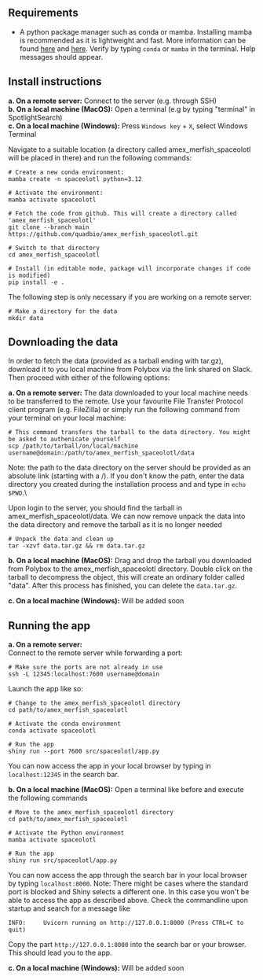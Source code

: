 ## Requirements
- A python package manager such as conda or mamba. Installing mamba is recommended as it is lightweight and fast. More information can be found [here](https://mamba.readthedocs.io/en/latest/installation/mamba-installation.html) and [here](https://github.com/conda-forge/miniforge). Verify by typing `conda` or `mamba` in the terminal. Help messages should appear.

## Install instructions
**a. On a remote server:** Connect to the server (e.g. through SSH)\
**b. On a local machine (MacOS):** Open a terminal (e.g by typing "terminal" in SpotlightSearch)\
**c. On a local machine (Windows):** Press `Windows key` + `X`, select Windows Terminal

Navigate to a suitable location (a directory called amex_merfish_spaceolotl will be placed in there) and run the following commands:
```
# Create a new conda environment:
mamba create -n spaceolotl python=3.12

# Activate the environment:
mamba activate spaceolotl

# Fetch the code from github. This will create a directory called 'amex_merfish_spaceolotl'
git clone --branch main https://github.com/quadbio/amex_merfish_spaceolotl.git

# Switch to that directory
cd amex_merfish_spaceolotl

# Install (in editable mode, package will incorporate changes if code is modified)
pip install -e .
```

The following step is only necessary if you are working on a remote server:
```
# Make a directory for the data
mkdir data
```

## Downloading the data
In order to fetch the data (provided as a tarball ending with tar.gz), download it to you local machine from Polybox via the link shared on Slack. Then proceed with either of the following options:

**a. On a remote server:** The data downloaded to your local machine needs to be transferred to the remote. Use your favourite File Transfer Protocol client program (e.g. FileZilla) or simply run the following command from your terminal on your local machine:
```
# This command transfers the tarball to the data directory. You might be asked to authenicate yourself
scp /path/to/tarball/on/local/machine username@domain:/path/to/amex_merfish_spaceolotl/data
```
Note: the path to the data directory on the server should be provided as an absolute link (starting with a /). If you don't know the path, enter the data directory you created during the installation process and and type in `echo $PWD`.\

Upon login to the server, you should find the tarball in amex_merfish_spaceolotl/data. We can now remove unpack the data into the data directory and remove the tarball as it is no longer needed
```
# Unpack the data and clean up
tar -xzvf data.tar.gz && rm data.tar.gz
```
**b. On a local machine (MacOS):**
Drag and drop the tarball you downloaded from Polybox to the amex_merfish_spaceolotl directory. Double click on the tarball to decompress the object, this will create an ordinary folder called "data". After this process has finished, you can delete the `data.tar.gz`.

**c. On a local machine (Windows):** Will be added soon
 
## Running the app
**a. On a remote server:**\
Connect to the remote server while forwarding a port:
```
# Make sure the ports are not already in use
ssh -L 12345:localhost:7600 username@domain
```
Launch the app like so:
```
# Change to the amex_merfish_spaceolotl directory
cd path/to/amex_merfish_spaceolotl

# Activate the conda environment
conda activate spaceolotl

# Run the app
shiny run --port 7600 src/spaceolotl/app.py
```

You can now access the app in your local browser by typing in `localhost:12345` in the search bar.

**b. On a local machine (MacOS):**
Open a terminal like before and execute the following commands
```
# Move to the amex_merfish_spaceolotl directory
cd path/to/amex_merfish_spaceolotl

# Activate the Python environment
mamba activate spaceolotl

# Run the app
shiny run src/spaceolotl/app.py
```
You can now access the app through the search bar in your local browser by typing `localhost:8000`.
Note: There might be cases where the standard port is blocked and Shiny selects a different one. In this case you won't be able to access the app as described above. Check the commandline upon startup and search for a message like
```
INFO:     Uvicorn running on http://127.0.0.1:8000 (Press CTRL+C to quit)
```
Copy the part `http://127.0.0.1:8000` into the search bar or your browser. This should lead you to the app.

**c. On a local machine (Windows):**
Will be added soon
